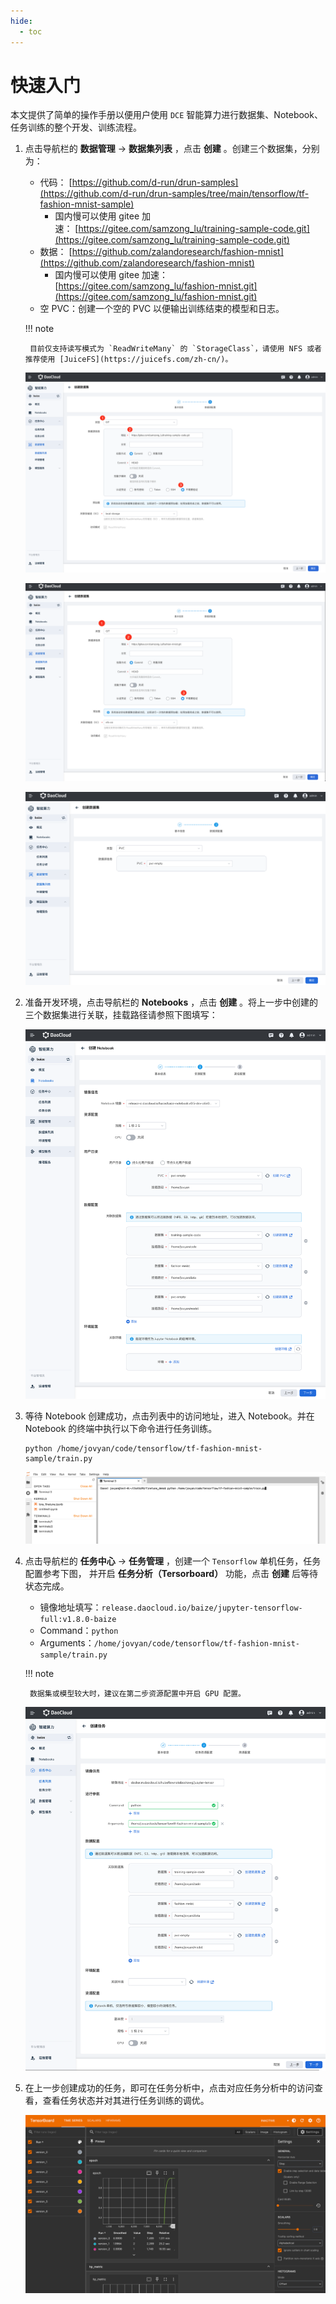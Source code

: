 ```yaml
---
hide:
  - toc
---
```


# 快速入门

本文提供了简单的操作手册以便用户使用 `DCE` 智能算力进行数据集、Notebook、任务训练的整个开发、训练流程。

1. 点击导航栏的 **数据管理** -> **数据集列表** ，点击 **创建** 。创建三个数据集，分别为：
    - 代码： [https://github.com/d-run/drun-samples](https://github.com/d-run/drun-samples/tree/main/tensorflow/tf-fashion-mnist-sample)
        - 国内慢可以使用 gitee 加速： [https://gitee.com/samzong_lu/training-sample-code.git](https://gitee.com/samzong_lu/training-sample-code.git)
    - 数据： [https://github.com/zalandoresearch/fashion-mnist](https://github.com/zalandoresearch/fashion-mnist)
        - 国内慢可以使用 gitee 加速： [https://gitee.com/samzong_lu/fashion-mnist.git](https://gitee.com/samzong_lu/fashion-mnist.git)
    - 空 PVC：创建一个空的 PVC 以便输出训练结束的模型和日志。

    !!! note

        目前仅支持读写模式为 `ReadWriteMany` 的 `StorageClass`，请使用 NFS 或者推荐使用 [JuiceFS](https://juicefs.com/zh-cn/)。

    ![baize](../images/baize-01.png)

    ![baize](../images/baize-02.png)

    ![baize](../images/baize-03.png)

2. 准备开发环境，点击导航栏的 **Notebooks** ，点击 **创建** 。将上一步中创建的三个数据集进行关联，挂载路径请参照下图填写：

    ![baize](../images/baize-04.png)

3. 等待 Notebook 创建成功，点击列表中的访问地址，进入 Notebook。并在 Notebook 的终端中执行以下命令进行任务训练。

    ```shell
    python /home/jovyan/code/tensorflow/tf-fashion-mnist-sample/train.py
    ```

    ![baize](../images/baize-05.png)

4. 点击导航栏的 **任务中心** -> **任务管理** ，创建一个 `Tensorflow` 单机任务，任务配置参考下图，
   并开启 **任务分析（Tersorboard）** 功能，点击 **创建** 后等待状态完成。

    - 镜像地址填写：`release.daocloud.io/baize/jupyter-tensorflow-full:v1.8.0-baize`
    - Command：`python`
    - Arguments：`/home/jovyan/code/tensorflow/tf-fashion-mnist-sample/train.py`

    !!! note

        数据集或模型较大时，建议在第二步资源配置中开启 GPU 配置。

    ![baize](../images/baize-06.png)

5. 在上一步创建成功的任务，即可在任务分析中，点击对应任务分析中的访问查看，查看任务状态并对其进行任务训练的调优。

    ![baize](../images/baize-07.png)
